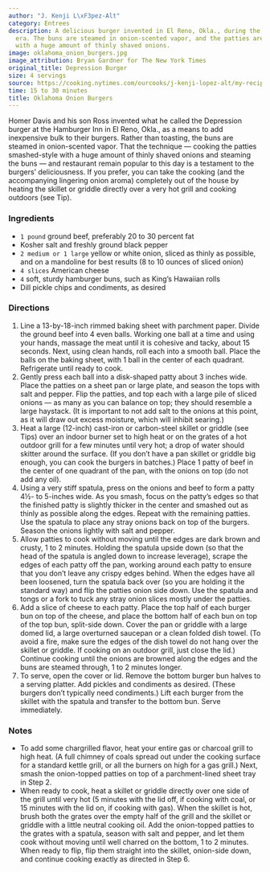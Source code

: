```yaml
---
author: "J. Kenji L\xF3pez-Alt"
category: Entrees
description: A delicious burger invented in El Reno, Okla., during the Depression
  era. The buns are steamed in onion-scented vapor, and the patties are cooked smashed-style
  with a huge amount of thinly shaved onions.
image: oklahoma_onion_burgers.jpg
image_attribution: Bryan Gardner for The New York Times
original_title: Depression Burger
size: 4 servings
source: https://cooking.nytimes.com/ourcooks/j-kenji-lopez-alt/my-recipes?action=click&module=byline&region=recipe%20page
time: 15 to 30 minutes
title: Oklahoma Onion Burgers
---
```

Homer Davis and his son Ross invented what he called the Depression burger at the Hamburger Inn in El Reno, Okla., as a means to add inexpensive bulk to their burgers. Rather than toasting, the buns are steamed in onion-scented vapor. That the technique — cooking the patties smashed-style with a huge amount of thinly shaved onions and steaming the buns — and restaurant remain popular to this day is a testament to the burgers’ deliciousness. If you prefer, you can take the cooking (and the accompanying lingering onion aroma) completely out of the house by heating the skillet or griddle directly over a very hot grill and cooking outdoors (see Tip).

### Ingredients

* `1 pound` ground beef, preferably 20 to 30 percent fat
* Kosher salt and freshly ground black pepper
* `2 medium or 1 large` yellow or white onion, sliced as thinly as possible, and on a mandoline for best results (8 to 10 ounces of sliced onion)
* `4 slices` American cheese
* `4` soft, sturdy hamburger buns, such as King’s Hawaiian rolls
* Dill pickle chips and condiments, as desired

### Directions

1. Line a 13-by-18-inch rimmed baking sheet with parchment paper. Divide the ground beef into 4 even balls. Working one ball at a time and using your hands, massage the meat until it is cohesive and tacky, about 15 seconds. Next, using clean hands, roll each into a smooth ball. Place the balls on the baking sheet, with 1 ball in the center of each quadrant. Refrigerate until ready to cook.
2. Gently press each ball into a disk-shaped patty about 3 inches wide. Place the patties on a sheet pan or large plate, and season the tops with salt and pepper. Flip the patties, and top each with a large pile of sliced onions — as many as you can balance on top; they should resemble a large haystack. (It is important to not add salt to the onions at this point, as it will draw out excess moisture, which will inhibit searing.)
3. Heat a large (12-inch) cast-iron or carbon-steel skillet or griddle (see Tips) over an indoor burner set to high heat or on the grates of a hot outdoor grill for a few minutes until very hot; a drop of water should skitter around the surface. (If you don’t have a pan skillet or griddle big enough, you can cook the burgers in batches.) Place 1 patty of beef in the center of one quadrant of the pan, with the onions on top (do not add any oil).
4. Using a very stiff spatula, press on the onions and beef to form a patty 4½- to 5-inches wide. As you smash, focus on the patty’s edges so that the finished patty is slightly thicker in the center and smashed out as thinly as possible along the edges. Repeat with the remaining patties. Use the spatula to place any stray onions back on top of the burgers. Season the onions lightly with salt and pepper.
5. Allow patties to cook without moving until the edges are dark brown and crusty, 1 to 2 minutes. Holding the spatula upside down (so that the head of the spatula is angled down to increase leverage), scrape the edges of each patty off the pan, working around each patty to ensure that you don’t leave any crispy edges behind. When the edges have all been loosened, turn the spatula back over (so you are holding it the standard way) and flip the patties onion side down. Use the spatula and tongs or a fork to tuck any stray onion slices mostly under the patties.
6. Add a slice of cheese to each patty. Place the top half of each burger bun on top of the cheese, and place the bottom half of each bun on top of the top bun, split-side down. Cover the pan or griddle with a large domed lid, a large overturned saucepan or a clean folded dish towel. (To avoid a fire, make sure the edges of the dish towel do not hang over the skillet or griddle. If cooking on an outdoor grill, just close the lid.) Continue cooking until the onions are browned along the edges and the buns are steamed through, 1 to 2 minutes longer.
7. To serve, open the cover or lid. Remove the bottom burger bun halves to a serving platter. Add pickles and condiments as desired. (These burgers don’t typically need condiments.) Lift each burger from the skillet with the spatula and transfer to the bottom bun. Serve immediately.

### Notes

* To add some chargrilled flavor, heat your entire gas or charcoal grill to high heat. (A full chimney of coals spread out under the cooking surface for a standard kettle grill, or all the burners on high for a gas grill.) Next, smash the onion-topped patties on top of a parchment-lined sheet tray in Step 2.
* When ready to cook, heat a skillet or griddle directly over one side of the grill until very hot (5 minutes with the lid off, if cooking with coal, or 15 minutes with the lid on, if cooking with gas). When the skillet is hot, brush both the grates over the empty half of the grill and the skillet or griddle with a little neutral cooking oil. Add the onion-topped patties to the grates with a spatula, season with salt and pepper, and let them cook without moving until well charred on the bottom, 1 to 2 minutes. When ready to flip, flip them straight into the skillet, onion-side down, and continue cooking exactly as directed in Step 6.
